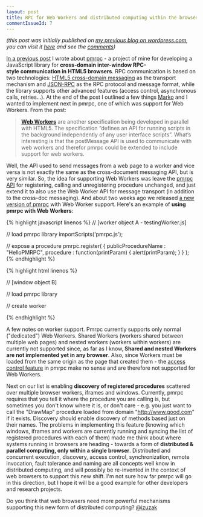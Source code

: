 ```yaml
---
layout: post
title: RPC for Web Workers and distributed computing within the browser
commentIssueId: 7
---
```


_(this post was initially published on [my previous blog on wordpress.com](http://izuzak.wordpress.com/), you can visit it [here](http://izuzak.wordpress.com/2009/12/21/rpc-for-web-workers-and-distributed-computing-within-the-browser/) and see the [comments](http://izuzak.wordpress.com/2009/12/21/rpc-for-web-workers-and-distributed-computing-within-the-browser/#comments))_

<a href="http://ivanzuzak.info/2009/10/10/inter-window-browser-communication-and-how-to-make-it-better/" target="_blank">In a previous post</a> I wrote about <a href="http://code.google.com/p/pmrpc" target="_blank">pmrpc</a> - a project of mine for developing a JavaScript library for <strong>cross-domain inter-window RPC-style communication in HTML5 browsers</strong>. RPC communication is based on two technologies: <a href="http://dev.w3.org/html5/spec/Overview.html#crossDocumentMessages" target="_blank">HTML5 cross-domain messaging</a> as the transport mechanism and <a href="http://groups.google.com/group/json-rpc/web/json-rpc-1-2-proposal" target="_blank">JSON-RPC</a> as the RPC protocol and message format, while the library supports other advanced features (access control, asynchronous calls, retries...). At the end of the post I outlined a few things <a href="http://twitter.com/ivankovic_42" target="_blank">Marko</a> and I wanted to implement next in pmrpc, one of which was support for Web Workers. From the post:
<blockquote><a href="http://www.whatwg.org/specs/web-workers/current-work/" target="_blank"><strong>Web Workers</strong></a> are another specification being developed in parallel with HTML5. The specification “defines an API for running scripts in the background independently of any user interface scripts”. What’s interesting is that the postMessage API is used to communicate with web workers and therefor pmrpc could be extended to include support for web workers.</blockquote>
Well, the API used to send messages from a web page to a worker and vice versa is not exactly the same as the cross-document messaging API, but is very similar. So, the idea for supporting Web Workers was leave the <a href="http://code.google.com/p/pmrpc/wiki/PmrpcApiDocs" target="_blank">pmrpc API</a> for registering, calling and unregistering procedure unchanged, and just extend it to also use the Web Worker API for message transport (in addition to the cross-doc messaging). And about two weeks ago we released <a href="http://code.google.com/p/pmrpc/downloads/list" target="_blank">a new version of pmrpc</a> with Web Worker support. Here's an example of <strong>using pmrpc with Web Workers</strong>:

{% highlight javascript linenos %}
// [worker object A - testingWorker.js]

// load pmrpc library
importScripts('pmrpc.js');

// expose a procedure
pmrpc.register( {
publicProcedureName : "HelloPMRPC",
procedure : function(printParam) {
              alert(printParam); } } );
{% endhighlight %}

{% highlight html linenos %}

// [window object B]

// load pmrpc library
<script type="text/javascript" src="pmrpc.js"></script>

// create worker
<script type="text/javascript">
  var testingWorker =
    new Worker("testingWorker.js");

  // calls the exposed procedure
  pmrpc.call( {
  destination : testingWorker,
  publicProcedureName : "HelloPMRPC",
  params : ["Hello World!"] } );
</script>
{% endhighlight %}

A few notes on worker support. Pmrpc currently supports only normal ("dedicated") Web Workers. Shared Workers (workers shared between multiple web pages) and nested workers (workers within workers) are currently not supported since, as far as I know,<strong> Shared and nested Workers are not implemented yet in any browser</strong>. Also, since Workers must be loaded from the same origin as the page that created them - the <a href="http://code.google.com/p/pmrpc/wiki/PmrpcApiDocs#Access_control" target="_blank">access control feature</a> in pmrpc make no sense and are therefore not supported for Web Workers.

Next on our list is enabling <strong>discovery of registered procedures</strong> scattered over multiple browser workers, iframes and windows. Currently, pmrpc requires that you tell it where the procedure you are calling is, but sometimes you don't know where it is, or don't care - e.g. you just want to call the "DrawMap" procedure loaded from domain "http://www.good.com" if it exists. Discovery should enable discovery of methods based just on their names. The problems in implementing this feature (knowing which windows, iframes and workers are currently running and syncing the list of registered procedures with each of them) made me think about where systems running in browsers are heading - towards a form of <strong>distributed &amp; parallel computing, only within a single browser</strong>. Distributed and concurrent execution, discovery, access control, synchronization, remote invocation, fault tolerance and naming are all concepts well know in distributed computing, and will possibly be re-invented in the context of web browsers to support this new shift. I'm not sure how far pmrpc will go in this direction, but I hope it will be a good example for other developers and research projects.

Do you think that web browsers need more powerful mechanisms supporting this new form of distributed computing? <a href="http://www.twitter.com/izuzak" target="_blank">@izuzak</a>

